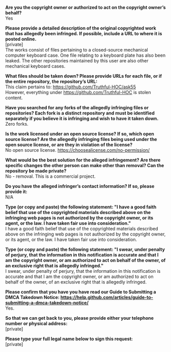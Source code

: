**Are you the copyright owner or authorized to act on the copyright owner’s behalf?**   
Yes  
  
**Please provide a detailed description of the original copyrighted work that has allegedly been infringed. If possible, include a URL to where it is posted online.**   
[private]  
The works consist of files pertaining to a closed-source mechanical computer keyboard case. One file relating to a keyboard plate has also been leaked. The other repositories maintained by this user are also other mechanical keyboard cases.  
  
**What files should be taken down? Please provide URLs for each file, or if the entire repository, the repository’s URL:**   
This claim pertains to: https://github.com/Truthful-HOC/ask55   
However, everything under https://github.com/Truthful-HOC is stolen content.  
  
**Have you searched for any forks of the allegedly infringing files or repositories? Each fork is a distinct repository and must be identified separately if you believe it is infringing and wish to have it taken down.**   
Zero forks.  
  
**Is the work licensed under an open source license? If so, which open source license? Are the allegedly infringing files being used under the open source license, or are they in violation of the license?**   
No open source license. https://choosealicense.com/no-permission/  
  
**What would be the best solution for the alleged infringement? Are there specific changes the other person can make other than removal? Can the repository be made private?**   
No - removal. This is a commercial project.  
  
**Do you have the alleged infringer’s contact information? If so, please provide it:**   
N/A  
  
**Type (or copy and paste) the following statement: "I have a good faith belief that use of the copyrighted materials described above on the infringing web pages is not authorized by the copyright owner, or its agent, or the law. I have taken fair use into consideration."**   
I have a good faith belief that use of the copyrighted materials described above on the infringing web pages is not authorized by the copyright owner, or its agent, or the law. I have taken fair use into consideration.  
  
**Type (or copy and paste) the following statement: "I swear, under penalty of perjury, that the information in this notification is accurate and that I am the copyright owner, or am authorized to act on behalf of the owner, of an exclusive right that is allegedly infringed."**   
I swear, under penalty of perjury, that the information in this notification is accurate and that I am the copyright owner, or am authorized to act on behalf of the owner, of an exclusive right that is allegedly infringed.  
  
**Please confirm that you have you have read our Guide to Submitting a DMCA Takedown Notice: https://help.github.com/articles/guide-to-submitting-a-dmca-takedown-notice/**   
Yes.  
  
**So that we can get back to you, please provide either your telephone number or physical address:**   
[private]  

**Please type your full legal name below to sign this request:**   
[private]  
